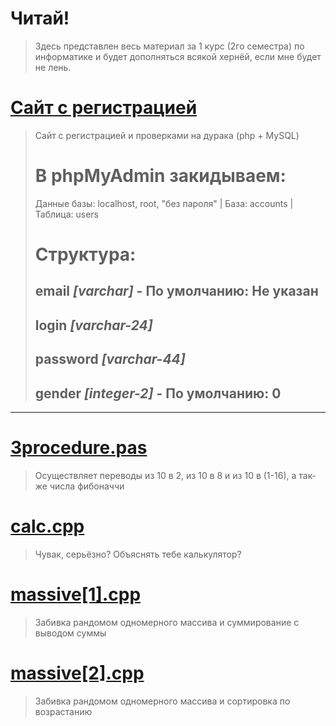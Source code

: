 # Читай!
> Здесь представлен весь материал за 1 курс (2го семестра) по информатике и будет дополняться всякой хернёй, если мне будет не лень.

# [Сайт с регистрацией](https://github.com/morozovxc/code-pascal/blob/main/Site.rar "Сайт")
> Сайт с регистрацией и проверками на дурака (php + MySQL)
># В phpMyAdmin закидываем:
> Данные базы: localhost, root, "без пароля" | База: accounts | Таблица: users
># Структура:
> email *[varchar]* - По умолчанию: Не указан
> ---
> login *[varchar-24]*
> ---
> password *[varchar-44]*
> ---
> gender *[integer-2]* - По умолчанию: 0
> ---
---
# [3procedure.pas](https://github.com/morozovxc/code-pascal/blob/main/3procedure.pas "Код")
> Осуществляет переводы из 10 в 2, из 10 в 8 и из 10 в (1-16), а так-же числа фибоначчи

# [calc.cpp](https://github.com/morozovxc/code-pascal/blob/main/calc.cpp "Код")
> Чувак, серьёзно? Объяснять тебе калькулятор?

# [massive[1].cpp](https://github.com/morozovxc/code-pascal/blob/main/massive[1].cpp "Код")
> Забивка рандомом одномерного массива и суммирование с выводом суммы

# [massive[2].cpp](https://github.com/morozovxc/code-pascal/blob/main/massive[2].cpp "Код")
> Забивка рандомом одномерного массива и сортировка по возрастанию

